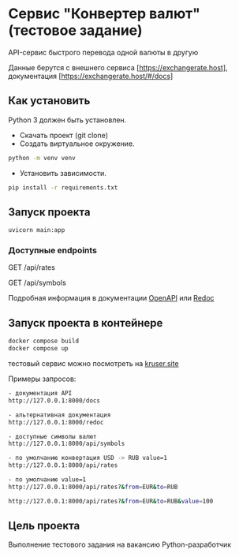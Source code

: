 # Сервис "Конвертер валют" (тестовое задание)

API-сервис быстрого перевода одной валюты в другую  

Данные берутся с внешнего сервиса [https://exchangerate.host], документация [https://exchangerate.host/#/docs]

## Как установить

Python 3 должен быть установлен.

* Скачать проект (git clone)
* Создать виртуальное окружение.

```bash
python -m venv venv
```

* Установить зависимости.

```bash
pip install -r requirements.txt
```

## Запуск проекта

```bash
uvicorn main:app
```

### Доступные endpoints

GET /api/rates

GET /api/symbols

Подробная информация в документации [OpenAPI]('http://127.0.0.1:8000/docs') или [Redoc]('http://127.0.0.1:8000/redoc')

## Запуск проекта в контейнере

```bash
docker compose build
docker compose up
```

тестовый сервис можно посмотреть на [kruser.site]('https://kruser.site')

Примеры запросов:

```bash
- документация API
http://127.0.0.1:8000/docs

- альтернативная документация
http://127.0.0.1:8000/redoc

- доступные символы валют
http://127.0.0.1:8000/api/symbols

- по умолчанию конвертация USD -> RUB value=1
http://127.0.0.1:8000/api/rates

- по умолчанию value=1
http://127.0.0.1:8000/api/rates?&from=EUR&to=RUB

http://127.0.0.1:8000/api/rates?&from=EUR&to=RUB&value=100
```

## Цель проекта

Выполнение тестового задания на вакансию Python-разработчик
